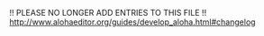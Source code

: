  !! PLEASE NO LONGER ADD ENTRIES TO THIS FILE !!
http://www.alohaeditor.org/guides/develop_aloha.html#changelog
